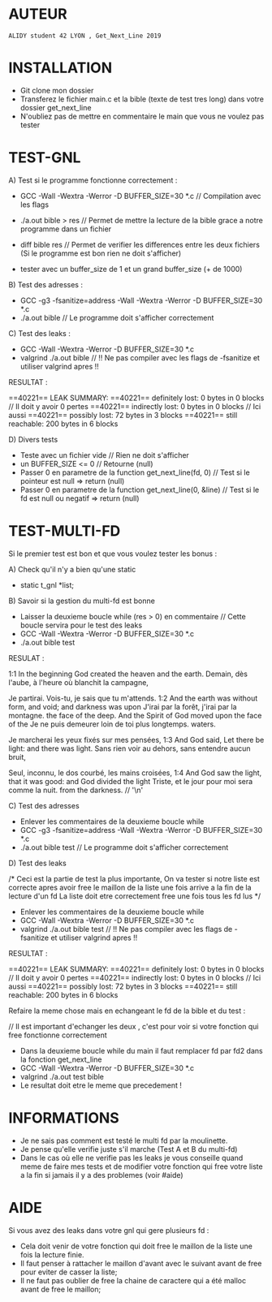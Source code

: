 # AUTEUR

	ALIDY student 42 LYON , Get_Next_Line 2019

# INSTALLATION

- Git clone mon dossier
- Transferez le fichier main.c et la bible (texte de test tres long) dans votre dossier get_next_line
- N'oubliez pas de mettre en commentaire le main que vous ne voulez pas tester 

# TEST-GNL

A) Test si le programme fonctionne correctement :

- GCC -Wall -Wextra -Werror -D BUFFER_SIZE=30 *.c       // Compilation avec les flags 
- ./a.out bible > res                                  // Permet de mettre la lecture de la bible grace a notre programme dans un fichier
- diff bible res									  // Permet de verifier les differences entre les deux fichiers (Si le programme est bon rien ne doit s'afficher)

- tester avec un buffer_size de 1 et un grand buffer_size (+ de 1000)

B) Test des adresses :

- GCC -g3 -fsanitize=address -Wall -Wextra -Werror -D BUFFER_SIZE=30 *.c
- ./a.out bible 														 // Le programme doit s'afficher correctement

C) Test des leaks :

- GCC -Wall -Wextra -Werror -D BUFFER_SIZE=30 *.c
- valgrind ./a.out bible										// !! Ne pas compiler avec les flags de -fsanitize et utiliser valgrind apres !!

RESULTAT :

==40221== LEAK SUMMARY:
==40221==    definitely lost: 0 bytes in 0 blocks				// Il doit y avoir 0 pertes
==40221==    indirectly lost: 0 bytes in 0 blocks				// Ici aussi
==40221==      possibly lost: 72 bytes in 3 blocks
==40221==    still reachable: 200 bytes in 6 blocks

D) Divers tests

- Teste avec un fichier vide 									// Rien ne doit s'afficher 
- un BUFFER_SIZE <= 0 											// Retourne (null)
- Passer 0 en parametre de la function get_next_line(fd, 0) 	// Test si le pointeur est null => return (null)
- Passer 0 en parametre de la function get_next_line(0, &line) // Test si le fd est null ou negatif => return (null)

# TEST-MULTI-FD

Si le premier test est bon et que vous voulez tester les bonus :

A) Check qu'il n'y a bien qu'une static

- static t_gnl	*list;

B) Savoir si la gestion du multi-fd est bonne

- Laisser la deuxieme boucle while (res > 0) en commentaire	// Cette boucle servira pour le test des leaks
- GCC -Wall -Wextra -Werror -D BUFFER_SIZE=30 *.c
- ./a.out bible test

RESULAT :

1:1 In the beginning God created the heaven and the earth.
Demain, dès l'aube, à l'heure où blanchit la campagne,

Je partirai. Vois-tu, je sais que tu m'attends.
1:2 And the earth was without form, and void; and darkness was upon
J'irai par la forêt, j'irai par la montagne.
the face of the deep. And the Spirit of God moved upon the face of the
Je ne puis demeurer loin de toi plus longtemps.
waters.


Je marcherai les yeux fixés sur mes pensées,
1:3 And God said, Let there be light: and there was light.
Sans rien voir au dehors, sans entendre aucun bruit,

Seul, inconnu, le dos courbé, les mains croisées,
1:4 And God saw the light, that it was good: and God divided the light
Triste, et le jour pour moi sera comme la nuit.
from the darkness.
																		 // '\n'

C) Test des adresses

- Enlever les commentaires de la deuxieme boucle while
- GCC -g3 -fsanitize=address -Wall -Wextra -Werror -D BUFFER_SIZE=30 *.c
- ./a.out bible test													 // Le programme doit s'afficher correctement

D) Test des leaks

/* 	Ceci est la partie de test la plus importante, 
	On va tester si notre liste est correcte apres avoir free le maillon de la liste une fois arrive a la fin de la lecture d'un fd
	La liste doit etre correctement free une fois tous les fd lus 	*/

- Enlever les commentaires de la deuxieme boucle while
- GCC -Wall -Wextra -Werror -D BUFFER_SIZE=30 *.c
- valgrind ./a.out bible test					   // !! Ne pas compiler avec les flags de -fsanitize et utiliser valgrind apres !!

RESULTAT :

==40221== LEAK SUMMARY:
==40221==    definitely lost: 0 bytes in 0 blocks				// Il doit y avoir 0 pertes
==40221==    indirectly lost: 0 bytes in 0 blocks				// Ici aussi
==40221==    possibly lost: 72 bytes in 3 blocks
==40221==    still reachable: 200 bytes in 6 blocks

Refaire la meme chose mais en echangeant le fd de la bible et du test :

// Il est important d'echanger les deux , c'est pour voir si votre fonction qui free fonctionne correctement

- Dans la deuxieme boucle while du main il faut remplacer fd par fd2 dans la fonction get_next_line 
- GCC -Wall -Wextra -Werror -D BUFFER_SIZE=30 *.c
- valgrind ./a.out test bible
- Le resultat doit etre le meme que precedement !

# INFORMATIONS

- Je ne sais pas comment est testé le multi fd par la moulinette.
- Je pense qu'elle verifie juste s'il marche (Test A et B du multi-fd)
- Dans le cas où elle ne verifie pas les leaks je vous conseille quand meme de faire mes tests 
	et de modifier votre fonction qui free votre liste a la fin si jamais il y a des problemes (voir #aide)

# AIDE

Si vous avez des leaks dans votre gnl qui gere plusieurs fd :

- Cela doit venir de votre fonction qui doit free le maillon de la liste une fois la lecture finie.
- Il faut penser à rattacher le maillon d'avant avec le suivant avant de free pour eviter de casser la liste;
- Il ne faut pas oublier de free la chaine de caractere qui a été malloc avant de free le maillon;
 
